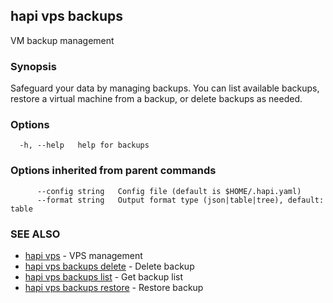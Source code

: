 ## hapi vps backups

VM backup management

### Synopsis

Safeguard your data by managing backups. You can list available backups, restore a virtual machine from a backup, or delete backups as needed.

### Options

```
  -h, --help   help for backups
```

### Options inherited from parent commands

```
      --config string   Config file (default is $HOME/.hapi.yaml)
      --format string   Output format type (json|table|tree), default: table
```

### SEE ALSO

* [hapi vps](hapi_vps.md)	 - VPS management
* [hapi vps backups delete](hapi_vps_backups_delete.md)	 - Delete backup
* [hapi vps backups list](hapi_vps_backups_list.md)	 - Get backup list
* [hapi vps backups restore](hapi_vps_backups_restore.md)	 - Restore backup

